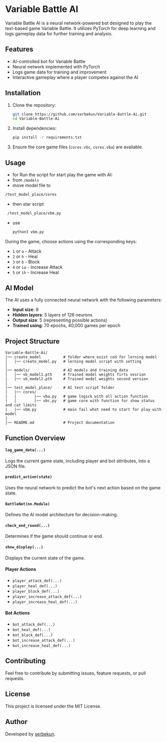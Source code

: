 # Variable Battle AI

Variable Battle AI is a neural network-powered bot designed to play the text-based game Variable Battle. It utilizes PyTorch for deep learning and logs gameplay data for further training and analysis.

## Features
- AI-controlled bot for Variable Battle
- Neural network implemented with PyTorch
- Logs game data for training and improvement
- Interactive gameplay where a player competes against the AI

## Installation

1. Clone the repository:
   ```sh
   git clone https://github.com/serbekun/Variable-Battle-Ai.git
   cd Variable-Battle-Ai
2. Install dependencies:
   ```sh
   pip install -r requirements.txt
   ```
3. Ensure the core game files (`cores.vbc`, `cores.vba`) are available.

## Usage

- for Run the script for start play the game with AI:
- from ```/models```
- move model file to
 ```sh
 /test_model_place/cores
 ```
- then star script
 ```sh
  /test_model_place/vbm.py
  ```
- use
  ```sh
  python3 vbm.py
  ```
 
During the game, choose actions using the corresponding keys:
- `1` or `a` - Attack
- `2` or `h` - Heal
- `3` or `b` - Block
- `4` or `ia` - Increase Attack
- `5` or `ih` - Increase Heal

## AI Model
The AI uses a fully connected neural network with the following parameters:
- **Input size**: 9
- **Hidden layers**: 5 layers of 126 neurons
- **Output size**: 5 (representing possible actions)
- **Trained using**: 70 epochs, 40,000 games per epoch

## Project Structure
```
Variable-Battle-Ai/
│── create_model          # folder where exist cod for lerning model
│   │── create_model.py   # lerning model script with setting 
│
│── models/               # AI models and training data
│   │── vb_model1.pth     # Trained model weights firts vesrion
|   |── vb_model2.pth     # Trained model weights second version
│
|── test_model_place/     # AI test script folder
|   |── cores/
|   |        |── vba.py   # game logick with all action function
|   |        |── vbc.py   # game core with function for show status and cat limits
|   |── vbm.py            # main fail what need to start for play with model
|
│── README.md             # Project documentation
```

## Function Overview
#### `log_game_data(...)`
Logs the current game state, including player and bot attributes, into a JSON file.

#### `predict_action(state)`
Uses the neural network to predict the bot's next action based on the game state.

#### `BattleNet(nn.Module)`
Defines the AI model architecture for decision-making.

#### `check_end_round(...)`
Determines if the game should continue or end.

#### `show_display(...)`
Displays the current state of the game.

#### Player Actions
- `player_attack_def(...)`
- `player_heal_def(...)`
- `player_block_def(...)`
- `player_increase_attack_def(...)`
- `player_increase_heal_def(...)`

#### Bot Actions
- `bot_attack_def(...)`
- `bot_heal_def(...)`
- `bot_block_def(...)`
- `bot_increase_attack_def(...)`
- `bot_increase_heal_def(...)`

## Contributing
Feel free to contribute by submitting issues, feature requests, or pull requests.

## License
This project is licensed under the MIT License.

## Author
Developed by [serbekun](https://github.com/serbekun).
